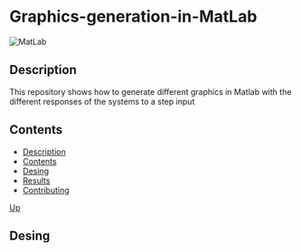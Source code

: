 <a name="top"></a>
# Graphics-generation-in-MatLab
![MatLab](https://github.com/FreakJazz/Graphics-generation-in-MatLab/tree/master/images)
<a name="item1"></a>
## Description
This repository shows how to generate different graphics in Matlab with the different responses of the systems to a step input

<a name="item2"></a>
## Contents
- [Description](#item1)
- [Contents](#item2)
- [Desing](#item3)
- [Results](#item4)
- [Contributing](#item5)

[Up](#top)

<a name="item2"></a>
## Desing

